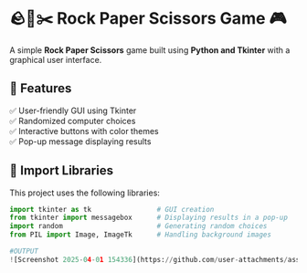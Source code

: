 # 🪨📄✂️ Rock Paper Scissors Game 🎮  

A simple **Rock Paper Scissors** game built using **Python and Tkinter** with a graphical user interface.  

## 🚀 Features  
✅ User-friendly GUI using Tkinter  
✅ Randomized computer choices  
✅ Interactive buttons with color themes  
✅ Pop-up message displaying results  

## 📂 Import Libraries  
This project uses the following libraries:  

```python
import tkinter as tk                # GUI creation  
from tkinter import messagebox      # Displaying results in a pop-up  
import random                       # Generating random choices  
from PIL import Image, ImageTk      # Handling background images  

#OUTPUT
![Screenshot 2025-04-01 154336](https://github.com/user-attachments/assets/bc5c48d6-5633-4670-9039-1ce848365a49)
